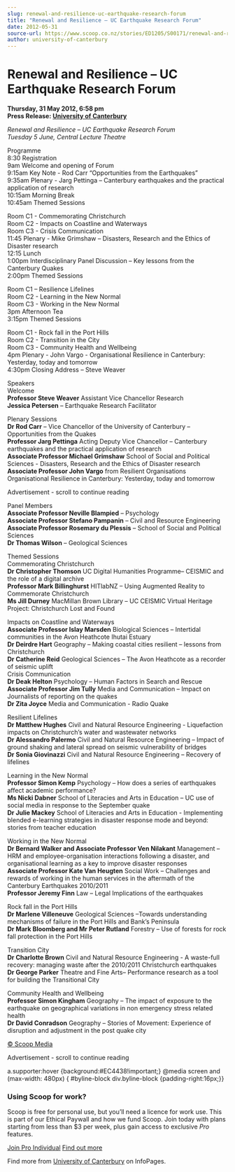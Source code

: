 ```yaml
---
slug: renewal-and-resilience-uc-earthquake-research-forum
title: "Renewal and Resilience – UC Earthquake Research Forum"
date: 2012-05-31
source-url: https://www.scoop.co.nz/stories/ED1205/S00171/renewal-and-resilience-uc-earthquake-research-forum.htm
author: university-of-canterbury
---
```

Renewal and Resilience – UC Earthquake Research Forum
=====================================================

**Thursday, 31 May 2012, 6:58 pm**  
**Press Release: [University of Canterbury](https://info.scoop.co.nz/University_of_Canterbury)**

  
_Renewal and Resilience – UC Earthquake Research Forum_  
_Tuesday 5 June, Central Lecture Theatre_  
  
Programme  
8:30 Registration  
9am Welcome and opening of Forum  
9:15am Key Note - Rod Carr “Opportunities from the Earthquakes”  
9:35am Plenary - Jarg Pettinga – Canterbury earthquakes and the practical application of research  
10:15am Morning Break  
10:45am Themed Sessions

Room C1 - Commemorating Christchurch  
Room C2 - Impacts on Coastline and Waterways  
Room C3 - Crisis Communication  
11:45 Plenary - Mike Grimshaw – Disasters, Research and the Ethics of Disaster research  
12:15 Lunch  
1:00pm Interdisciplinary Panel Discussion – Key lessons from the Canterbury Quakes  
2:00pm Themed Sessions

Room C1 – Resilience Lifelines  
Room C2 - Learning in the New Normal  
Room C3 - Working in the New Normal  
3pm Afternoon Tea  
3:15pm Themed Sessions

Room C1 - Rock fall in the Port Hills  
Room C2 - Transition in the City  
Room C3 - Community Health and Wellbeing  
4pm Plenary - John Vargo - Organisational Resilience in Canterbury: Yesterday, today and tomorrow  
4:30pm Closing Address – Steve Weaver

Speakers  
Welcome  
**Professor Steve Weaver** Assistant Vice Chancellor Research  
**Jessica Petersen** – Earthquake Research Facilitator

Plenary Sessions  
**Dr Rod Carr** – Vice Chancellor of the University of Canterbury – Opportunities from the Quakes  
**Professor Jarg Pettinga** Acting Deputy Vice Chancellor – Canterbury earthquakes and the practical application of research  
**Associate Professor Michael Grimshaw** School of Social and Political Sciences - Disasters, Research and the Ethics of Disaster research  
**Associate Professor John Vargo** from Resilient Organisations Organisational Resilience in Canterbury: Yesterday, today and tomorrow

Advertisement - scroll to continue reading





Panel Members  
**Associate Professor Neville Blampied** – Psychology  
**Associate Professor Stefano Pampanin** – Civil and Resource Engineering  
**Associate Professor Rosemary du Plessis** – School of Social and Political Sciences  
**Dr Thomas Wilson** – Geological Sciences

  
Themed Sessions  
Commemorating Christchurch  
**Dr Christopher Thomson** UC Digital Humanities Programme– CEISMIC and the role of a digital archive  
**Professor Mark Billinghurst** HITlabNZ – Using Augmented Reality to Commemorate Christchurch  
**Ms Jill Durney** MacMillan Brown Library – UC CEISMIC Virtual Heritage Project: Christchurch Lost and Found

Impacts on Coastline and Waterways  
**Associate Professor Islay Marsden** Biological Sciences – Intertidal communities in the Avon Heathcote Ihutai Estuary  
**Dr Deirdre Hart** Geography – Making coastal cities resilient – lessons from Christchurch  
**Dr Catherine Reid** Geological Sciences – The Avon Heathcote as a recorder of seismic uplift  
Crisis Communication  
**Dr Deak Helton** Psychology – Human Factors in Search and Rescue  
**Associate Professor Jim Tully** Media and Communication – Impact on Journalists of reporting on the quakes  
**Dr Zita Joyce** Media and Communication - Radio Quake

Resilient Lifelines  
**Dr Matthew Hughes** Civil and Natural Resource Engineering - Liquefaction impacts on Christchurch’s water and wastewater networks  
**Dr Alessandro Palermo** Civil and Natural Resource Engineering – Impact of ground shaking and lateral spread on seismic vulnerability of bridges  
**Dr Sonia Giovinazzi** Civil and Natural Resource Engineering – Recovery of lifelines

  
Learning in the New Normal  
**Professor Simon Kemp** Psychology – How does a series of earthquakes affect academic performance?  
**Ms Nicki Dabner** School of Literacies and Arts in Education – UC use of social media in response to the September quake  
**Dr Julie Mackey** School of Literacies and Arts in Education - Implementing blended e-learning strategies in disaster response mode and beyond: stories from teacher education

Working in the New Normal  
**Dr Bernard Walker and Associate Professor Ven Nilakant** Management – HRM and employee-organisation interactions following a disaster, and organisational learning as a key to improve disaster responses  
**Associate Professor Kate Van Heugten** Social Work – Challenges and rewards of working in the human services in the aftermath of the Canterbury Earthquakes 2010/2011  
**Professor Jeremy Finn** Law – Legal Implications of the earthquakes

  
Rock fall in the Port Hills  
**Dr Marlene Villeneuve** Geological Sciences –Towards understanding mechanisms of failure in the Port Hills and Bank’s Peninsula  
**Dr Mark Bloomberg and Mr Peter Rutland** Forestry – Use of forests for rock fall protection in the Port Hills

Transition City  
**Dr Charlotte Brown** Civil and Natural Resource Engineering - A waste-full recovery: managing waste after the 2010/2011 Christchurch earthquakes  
**Dr George Parker** Theatre and Fine Arts– Performance research as a tool for building the Transitional City

Community Health and Wellbeing  
**Professor Simon Kingham** Geography – The impact of exposure to the earthquake on geographical variations in non emergency stress related health  
**Dr David Conradson** Geography – Stories of Movement: Experience of disruption and adjustment in the post quake city

[© Scoop Media](http://www.scoop.co.nz/about/terms.html)  

Advertisement - scroll to continue reading



a.supporter:hover {background:#EC4438!important;} @media screen and (max-width: 480px) { #byline-block div.byline-block {padding-right:16px;}}

### Using Scoop for work?

Scoop is free for personal use, but you’ll need a licence for work use. This is part of our Ethical Paywall and how we fund Scoop. Join today with plans starting from less than $3 per week, plus gain access to exclusive _Pro_ features.  
  
[Join Pro Individual](https://pro.scoop.co.nz/Individual/?from=ProIn24) [Find out more](https://pro.scoop.co.nz/using-scoop-for-work/?from=ProIn24)

Find more from [University of Canterbury](https://info.scoop.co.nz/University_of_Canterbury) on InfoPages.